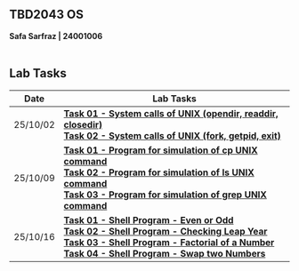 ## TBD2043 OS<br>
**Safa Sarfraz | 24001006**<br><br>

## Lab Tasks

| Date       | Lab Tasks |
|------------|-----------|
| 25/10/02 |[**Task 01 - System calls of UNIX (opendir, readdir, closedir)**](https://github.com/vviperinae/TBD2043_OS/blob/main/25_10_02-Task-1-2/task_1.c)<br>[**Task 02 - System calls of UNIX (fork, getpid, exit)**](https://github.com/vviperinae/TBD2043_OS/blob/main/25_10_02-Task-1-2/task_2.c) |
| 25/10/09 |[**Task 01 - Program for simulation of cp UNIX command**](https://github.com/vviperinae/TBD2043_OS/blob/main/25_10_09-Task-1-2-3/task_1.c)<br>[**Task 02 - Program for simulation of ls UNIX command**](https://github.com/vviperinae/TBD2043_OS/blob/main/25_10_09-Task-1-2-3/task_2.c)<br>[**Task 03 - Program for simulation of grep UNIX command**](https://github.com/vviperinae/TBD2043_OS/blob/main/25_10_09-Task-1-2-3/task_3.c)|
| 25/10/16 |[**Task 01 - Shell Program - Even or Odd**](https://github.com/vviperinae/TBD2043_OS/blob/main/25_10_16-Task-1-2-3-4/task_1.sh)<br>[**Task 02 - Shell Program - Checking Leap Year**](https://github.com/vviperinae/TBD2043_OS/blob/main/25_10_16-Task-1-2-3-4/task_2.sh)<br>[**Task 03 - Shell Program - Factorial of a Number**](https://github.com/vviperinae/TBD2043_OS/blob/main/25_10_16-Task-1-2-3-4/task_3.sh)<br>[**Task 04 - Shell Program - Swap two Numbers**](https://github.com/vviperinae/TBD2043_OS/blob/main/25_10_16-Task-1-2-3-4/task_4.sh)|

